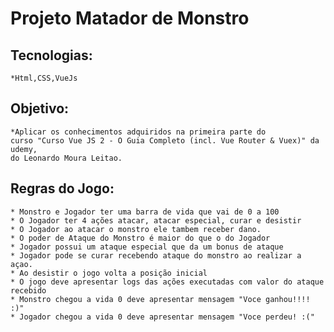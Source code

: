 # Projeto Matador de Monstro

## Tecnologias:
    *Html,CSS,VueJs

## Objetivo:
    *Aplicar os conhecimentos adquiridos na primeira parte do
    curso "Curso Vue JS 2 - O Guia Completo (incl. Vue Router & Vuex)" da udemy, 
    do Leonardo Moura Leitao.

## Regras do Jogo:
    * Monstro e Jogador ter uma barra de vida que vai de 0 a 100
    * O Jogador ter 4 ações atacar, atacar especial, curar e desistir
    * O Jogador ao atacar o monstro ele tambem receber dano.
    * O poder de Ataque do Monstro é maior do que o do Jogador
    * Jogador possui um ataque especial que da um bonus de ataque
    * Jogador pode se curar recebendo ataque do monstro ao realizar a açao.
    * Ao desistir o jogo volta a posição inicial 
    * O jogo deve apresentar logs das ações executadas com valor do ataque recebido
    * Monstro chegou a vida 0 deve apresentar mensagem "Voce ganhou!!!! :)"
    * Jogador chegou a vida 0 deve apresentar mensagem "Voce perdeu! :("